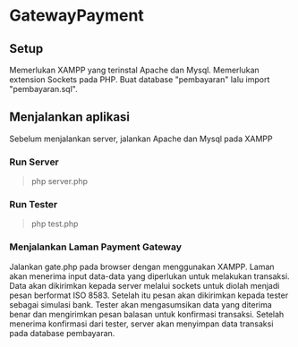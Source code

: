 # GatewayPayment

## Setup
Memerlukan XAMPP yang terinstal Apache dan Mysql. Memerlukan extension Sockets pada PHP. Buat database "pembayaran" lalu import "pembayaran.sql".

## Menjalankan aplikasi
Sebelum menjalankan server, jalankan Apache dan Mysql pada XAMPP

### Run Server
> php server.php

### Run Tester
> php test.php

### Menjalankan Laman Payment Gateway
Jalankan gate.php pada browser dengan menggunakan XAMPP. Laman akan menerima input data-data yang diperlukan untuk melakukan transaksi. Data akan dikirimkan kepada server melalui sockets untuk diolah menjadi pesan berformat ISO 8583. Setelah itu pesan akan dikirimkan kepada tester sebagai simulasi bank. Tester akan mengasumsikan data yang diterima benar dan mengirimkan pesan balasan untuk konfirmasi transaksi. Setelah menerima konfirmasi dari tester, server akan menyimpan data transaksi pada database pembayaran.
